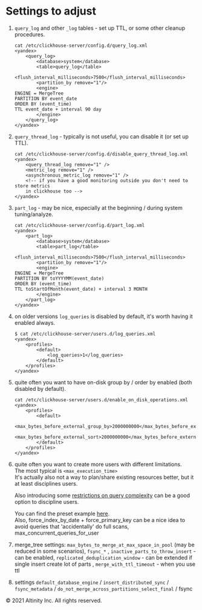 # Settings to adjust

1. `query_log` and other `_log` tables - set up TTL, or some other cleanup procedures.

   ```markup
   cat /etc/clickhouse-server/config.d/query_log.xml 
   <yandex>
       <query_log>
           <database>system</database>
           <table>query_log</table>
           <flush_interval_milliseconds>7500</flush_interval_milliseconds>
           <partition_by remove="1"/>
           <engine>
   ENGINE = MergeTree
   PARTITION BY event_date
   ORDER BY (event_time)
   TTL event_date + interval 90 day
           </engine>
       </query_log>
   </yandex>
   ```

2. `query_thread_log` - typically is not useful, you can disable it \(or set up TTL\).

   ```markup
   cat /etc/clickhouse-server/config.d/disable_query_thread_log.xml 
   <yandex>
       <query_thread_log remove="1" />
       <metric_log remove="1" /> 
       <asynchronous_metric_log remove="1" />
       <!-- if you have a good monitoring outside you don't need to store metrics 
       in clickhouse too -->
   </yandex>
   ```

3. `part_log` - may be nice, especially at the beginning / during system tuning/analyze.

   ```markup
   cat /etc/clickhouse-server/config.d/part_log.xml 
   <yandex>
       <part_log>
           <database>system</database>
           <table>part_log</table>
           <flush_interval_milliseconds>7500</flush_interval_milliseconds>
           <partition_by remove="1"/>
           <engine>
   ENGINE = MergeTree
   PARTITION BY toYYYYMM(event_date)
   ORDER BY (event_time)
   TTL toStartOfMonth(event_date) + interval 3 MONTH
           </engine>
       </part_log>
   </yandex>
   ```

4. on older versions `log_queries` is disabled by default, it's worth having it enabled always.

   ```markup
   $ cat /etc/clickhouse-server/users.d/log_queries.xml
   <yandex>
       <profiles>
           <default>
               <log_queries>1</log_queries>
           </default>
       </profiles>
   </yandex>
   ```

5. quite often you want to have on-disk group by / order by enabled \(both disabled by default\).

   ```markup
   cat /etc/clickhouse-server/users.d/enable_on_disk_operations.xml
   <yandex>
       <profiles>                        
           <default>
              <max_bytes_before_external_group_by>2000000000</max_bytes_before_external_group_by>
              <max_bytes_before_external_sort>2000000000</max_bytes_before_external_sort>
           </default>
       </profiles>
   </yandex>
   ```

6. quite often you want to create more users with different limitations.  
   The most typical is `<max_execution_time>`  
   It's actually also not a way to plan/share existing resources better, but it at least disciplines users.

   Also introducing some [restrictions on query complexity](https://clickhouse.tech/docs/en/operations/settings/query-complexity/) can be a good option to discipline users.

   You can find the preset example [here](https://clickhouse.tech/docs/en/operations/settings/settings-profiles/).  
   Also, force\_index\_by\_date + force\_primary\_key can be a nice idea to avoid queries that 'accidentally' do full scans, max\_concurrent\_queries\_for\_user

7. merge\_tree settings: `max_bytes_to_merge_at_max_space_in_pool` \(may be reduced in some scenarios\), `fsync_*` , `inactive_parts_to_throw_insert` - can be enabled, `replicated_deduplication_window` - can be extended if single insert create lot of parts , `merge_with_ttl_timeout` - when you use ttl
8. settings `default_database_engine` / `insert_distributed_sync` / `fsync_metadata` / `do_not_merge_across_partitions_select_final` / fsync

© 2021 Altinity Inc. All rights reserved.
